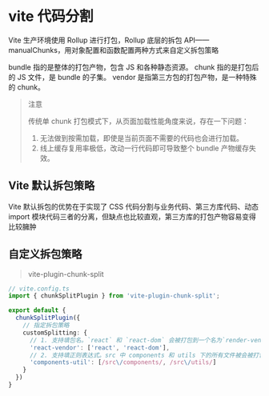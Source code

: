 # vite 代码分割

Vite 生产环境使用 Rollup 进行打包，Rollup 底层的拆包 API——manualChunks，用对象配置和函数配置两种方式来自定义拆包策略

bundle 指的是整体的打包产物，包含 JS 和各种静态资源。
chunk 指的是打包后的 JS 文件，是 bundle 的子集。
vendor 是指第三方包的打包产物，是一种特殊的 chunk。

> 注意
>
> 传统单 chunk 打包模式下，从页面加载性能角度来说，存在一下问题：
>
> 1. 无法做到按需加载，即使是当前页面不需要的代码也会进行加载。
> 2. 线上缓存复用率极低，改动一行代码即可导致整个 bundle 产物缓存失效。

## Vite 默认拆包策略

Vite 默认拆包的优势在于实现了 CSS 代码分割与业务代码、第三方库代码、动态 import 模块代码三者的分离，但缺点也比较直观，第三方库的打包产物容易变得比较臃肿

## 自定义拆包策略

> vite-plugin-chunk-split

```ts
// vite.config.ts
import { chunkSplitPlugin } from 'vite-plugin-chunk-split';

export default {
  chunkSplitPlugin({
    // 指定拆包策略
    customSplitting: {
      // 1. 支持填包名。`react` 和 `react-dom` 会被打包到一个名为`render-vendor`的 chunk 里面(包括它们的依赖，如 object-assign)
      'react-vendor': ['react', 'react-dom'],
      // 2. 支持填正则表达式。src 中 components 和 utils 下的所有文件被会被打包为`component-util`的 chunk 中
      'components-util': [/src\/components/, /src\/utils/]
    }
  })
}
```
